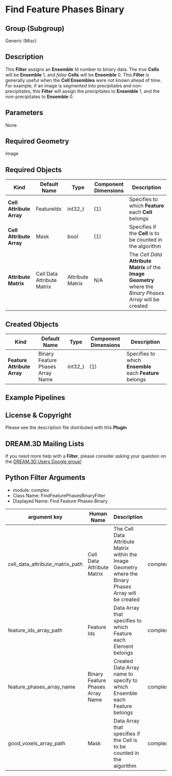 # Find Feature Phases Binary

## Group (Subgroup)

Generic (Misc)

## Description

This **Filter** assigns an **Ensemble** Id number to binary data. The *true* **Cells** will be **Ensemble** 1, and *false* **Cells** will be **Ensemble** 0. This **Filter** is generally useful when the **Cell Ensembles** were not known ahead of time. For example, if an image is segmented into precipitates and non-precipitates, this **Filter** will assign the precipitates to **Ensemble** 1, and the non-precipitates to **Ensemble** 0.

## Parameters

None

## Required Geometry

Image

## Required Objects

| Kind | Default Name | Type | Component Dimensions | Description |
|------|--------------|------|----------------------|-------------|
| **Cell Attribute Array** | FeatureIds | int32_t | (1) | Specifies to which **Feature** each **Cell** belongs |
| **Cell Attribute Array** | Mask | bool | (1) | Specifies if the **Cell** is to be counted in the algorithm |
| **Attribute Matrix** | Cell Data Attribute Matrix | Attribute Matrix | N/A | The *Cell Data* **Attribute Matrix** of the **Image Geometry** where the *Binary Phases Array* will be created |

## Created Objects

| Kind | Default Name | Type | Component Dimensions | Description |
|------|--------------|------|----------------------|-------------|
| **Feature Attribute Array** | Binary Feature Phases Array Name | int32_t | (1) | Specifies to which **Ensemble** each **Feature** belongs |

## Example Pipelines

## License & Copyright

Please see the description file distributed with this **Plugin**

## DREAM.3D Mailing Lists

If you need more help with a **Filter**, please consider asking your question on the [DREAM.3D Users Google group!](https://groups.google.com/forum/?hl=en#!forum/dream3d-users)


## Python Filter Arguments

+ module: complex
+ Class Name: FindFeaturePhasesBinaryFilter
+ Displayed Name: Find Feature Phases Binary

| argument key | Human Name | Description | Parameter Type |
|--------------|------------|-------------|----------------|
| cell_data_attribute_matrix_path | Cell Data Attribute Matrix | The Cell Data Attribute Matrix within the Image Geometry where the Binary Phases Array will be created | complex.AttributeMatrixSelectionParameter |
| feature_ids_array_path | Feature Ids | Data Array that specifies to which Feature each Element belongs | complex.ArraySelectionParameter |
| feature_phases_array_name | Binary Feature Phases Array Name | Created Data Array name to specify to which Ensemble each Feature belongs | complex.DataObjectNameParameter |
| good_voxels_array_path | Mask | Data Array that specifies if the Cell is to be counted in the algorithm | complex.ArraySelectionParameter |

